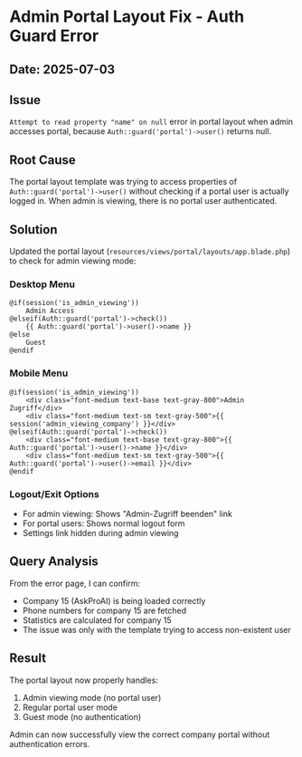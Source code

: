 # Admin Portal Layout Fix - Auth Guard Error

## Date: 2025-07-03

## Issue
`Attempt to read property "name" on null` error in portal layout when admin accesses portal, because `Auth::guard('portal')->user()` returns null.

## Root Cause
The portal layout template was trying to access properties of `Auth::guard('portal')->user()` without checking if a portal user is actually logged in. When admin is viewing, there is no portal user authenticated.

## Solution
Updated the portal layout (`resources/views/portal/layouts/app.blade.php`) to check for admin viewing mode:

### Desktop Menu
```blade
@if(session('is_admin_viewing'))
    Admin Access
@elseif(Auth::guard('portal')->check())
    {{ Auth::guard('portal')->user()->name }}
@else
    Guest
@endif
```

### Mobile Menu
```blade
@if(session('is_admin_viewing'))
    <div class="font-medium text-base text-gray-800">Admin Zugriff</div>
    <div class="font-medium text-sm text-gray-500">{{ session('admin_viewing_company') }}</div>
@elseif(Auth::guard('portal')->check())
    <div class="font-medium text-base text-gray-800">{{ Auth::guard('portal')->user()->name }}</div>
    <div class="font-medium text-sm text-gray-500">{{ Auth::guard('portal')->user()->email }}</div>
@endif
```

### Logout/Exit Options
- For admin viewing: Shows "Admin-Zugriff beenden" link
- For portal users: Shows normal logout form
- Settings link hidden during admin viewing

## Query Analysis
From the error page, I can confirm:
- Company 15 (AskProAI) is being loaded correctly
- Phone numbers for company 15 are fetched
- Statistics are calculated for company 15
- The issue was only with the template trying to access non-existent user

## Result
The portal layout now properly handles:
1. Admin viewing mode (no portal user)
2. Regular portal user mode
3. Guest mode (no authentication)

Admin can now successfully view the correct company portal without authentication errors.